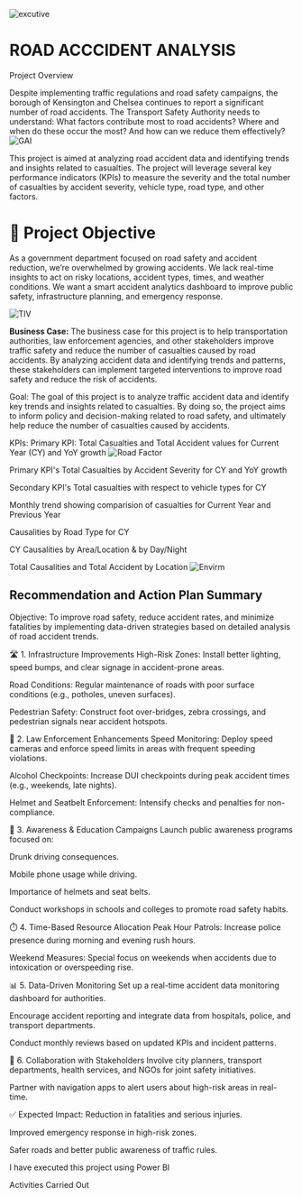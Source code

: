 
![excutive](https://github.com/user-attachments/assets/c5615bf0-2a01-42da-9b52-575af9065509)


# ROAD ACCCIDENT ANALYSIS 

Project Overview

Despite implementing traffic regulations and road safety campaigns, the borough of Kensington and Chelsea continues to report a significant number of road accidents. The Transport Safety Authority needs to understand:
What factors contribute most to road accidents? Where and when do these occur the most? And how can we reduce them effectively?
![GAI](https://github.com/user-attachments/assets/6e87fad0-fc1c-4f09-bdd1-453e690786fa)

This project is aimed at analyzing road accident data and identifying trends and insights related to casualties. The project will leverage several key performance indicators (KPIs) to measure the severity and the total number of casualties by accident severity, vehicle type, road type, and other factors.

# 🧩 Project Objective

As a government department focused on road safety and accident reduction, we’re overwhelmed by growing accidents. We lack real-time insights to act on risky locations, accident types, times, and weather conditions. We want a smart accident analytics dashboard to improve public safety, infrastructure planning, and emergency response.

![TIV](https://github.com/user-attachments/assets/c406a3cc-d463-4758-8aa3-4eee99d47c9d)

**Business Case:**
The business case for this project is to help transportation authorities, law enforcement agencies, and other stakeholders improve traffic safety and reduce the number of casualties caused by road accidents. By analyzing accident data and identifying trends and patterns, these stakeholders can implement targeted interventions to improve road safety and reduce the risk of accidents.

Goal:
The goal of this project is to analyze traffic accident data and identify key trends and insights related to casualties. By doing so, the project aims to inform policy and decision-making related to road safety, and ultimately help reduce the number of casualties caused by accidents.

KPIs:
Primary KPI:
Total Casualties and Total Accident values for Current Year (CY) and YoY growth
![Road  Factor](https://github.com/user-attachments/assets/a4832a07-3d19-4b13-96af-19857aba1112)

Primary KPI's
Total Casualties by Accident Severity for CY and YoY growth

Secondary KPI's
Total casualties with respect to vehicle types for CY

Monthly trend showing comparision of casualties for Current Year and Previous Year

Causalities by Road Type for CY

CY Causalities by Area/Location & by Day/Night

Total Causalities and Total Accident by Location
![Envirm](https://github.com/user-attachments/assets/876996c3-c507-429e-af18-6e32b478bf5e)
## Recommendation and Action Plan Summary
Objective:
To improve road safety, reduce accident rates, and minimize fatalities by implementing data-driven strategies based on detailed analysis of road accident trends.

🛣️ 1. Infrastructure Improvements
High-Risk Zones: Install better lighting, speed bumps, and clear signage in accident-prone areas.

Road Conditions: Regular maintenance of roads with poor surface conditions (e.g., potholes, uneven surfaces).

Pedestrian Safety: Construct foot over-bridges, zebra crossings, and pedestrian signals near accident hotspots.

🚓 2. Law Enforcement Enhancements
Speed Monitoring: Deploy speed cameras and enforce speed limits in areas with frequent speeding violations.

Alcohol Checkpoints: Increase DUI checkpoints during peak accident times (e.g., weekends, late nights).

Helmet and Seatbelt Enforcement: Intensify checks and penalties for non-compliance.

🧠 3. Awareness & Education Campaigns
Launch public awareness programs focused on:

Drunk driving consequences.

Mobile phone usage while driving.

Importance of helmets and seat belts.

Conduct workshops in schools and colleges to promote road safety habits.

⏱️ 4. Time-Based Resource Allocation
Peak Hour Patrols: Increase police presence during morning and evening rush hours.

Weekend Measures: Special focus on weekends when accidents due to intoxication or overspeeding rise.

📊 5. Data-Driven Monitoring
Set up a real-time accident data monitoring dashboard for authorities.

Encourage accident reporting and integrate data from hospitals, police, and transport departments.

Conduct monthly reviews based on updated KPIs and incident patterns.

🤝 6. Collaboration with Stakeholders
Involve city planners, transport departments, health services, and NGOs for joint safety initiatives.

Partner with navigation apps to alert users about high-risk areas in real-time.

✅ Expected Impact:
Reduction in fatalities and serious injuries.

Improved emergency response in high-risk zones.

Safer roads and better public awareness of traffic rules.

I have executed this project using Power BI

Activities Carried Out


